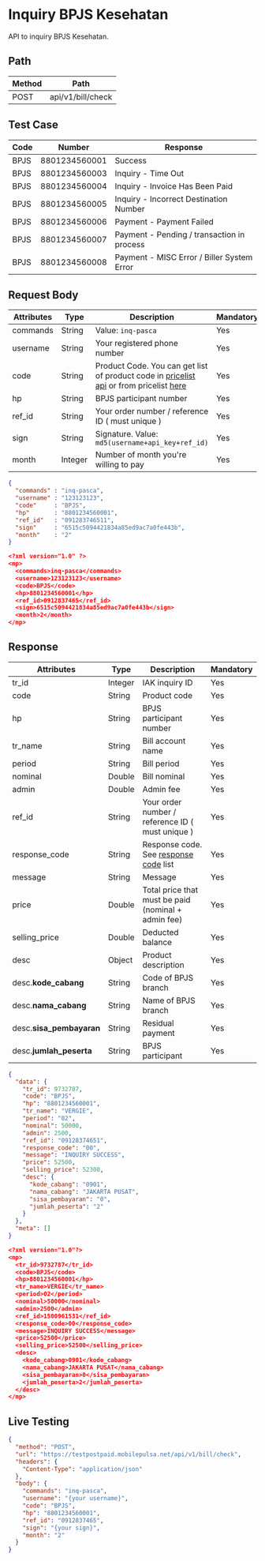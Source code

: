 # Inquiry BPJS Kesehatan

API to inquiry BPJS Kesehatan.

## Path

Method | Path 
---------|----------
 POST | api/v1/bill/check

## Test Case

Code | Number | Response 
---------|----------|---------
BPJS | 8801234560001 | Success
BPJS | 8801234560003 | Inquiry - Time Out
BPJS | 8801234560004 | Inquiry - Invoice Has Been Paid
BPJS | 8801234560005 | Inquiry - Incorrect Destination Number
BPJS | 8801234560006 | Payment - Payment Failed
BPJS | 8801234560007 | Payment - Pending / transaction in process
BPJS | 8801234560008 | Payment - MISC Error / Biller System Error

## Request Body

<!-- title: Request Attributes -->
Attributes | Type | Description | Mandatory
---------|----------|---------|----------
commands | String | Value: `inq-pasca` | Yes
username | String | Your registered phone number | Yes
code | String | Product Code. You can get list of product code in [pricelist api](../../price-list.md) or from pricelist [here](https://iak.id/webapp/pricelist) | Yes
hp | String | BPJS participant number | Yes
ref_id | String | Your order number / reference ID ( must unique ) | Yes
sign | String | Signature. Value: `md5(username+api_key+ref_id)` | Yes
month | Integer | Number of month you're willing to pay | Yes

<!--
type: tab
title: JSON
-->

```json
{
  "commands" : "inq-pasca",
  "username" : "123123123",
  "code"     : "BPJS",
  "hp"       : "8801234560001",
  "ref_id"   : "091283746511",
  "sign"     : "6515c5094421834a85ed9ac7a0fe443b",
  "month"    : "2"
}
```

<!--
type: tab
title: XML
-->

```json
<?xml version="1.0" ?>
<mp>
  <commands>inq-pasca</commands>
  <username>123123123</username>
  <code>BPJS</code>
  <hp>8801234560001</hp>
  <ref_id>0912837465</ref_id>
  <sign>6515c5094421834a85ed9ac7a0fe443b</sign>
  <month>2</month>
</mp>
```
<!-- type: tab-end -->

## Response

<!-- title: Response Attributes -->
Attributes | Type | Description | Mandatory
---------|----------|---------|----------
tr_id | Integer | IAK inquiry ID | Yes
code | String | Product code | Yes
hp | String | BPJS participant number | Yes
tr_name | String | Bill account name | Yes
period | String | Bill period | Yes
nominal | Double | Bill nominal | Yes
admin | Double | Admin fee | Yes
ref_id | String | Your order number / reference ID ( must unique ) | Yes
response_code | String | Response code. See [response code](../../../response-code.md) list | Yes
message | String | Message | Yes
price | Double | Total price that must be paid (nominal + admin fee) | Yes
selling_price | Double | Deducted balance | Yes
desc | Object | Product description | Yes
desc.**kode_cabang** | String | Code of BPJS branch | Yes
desc.**nama_cabang** | String | Name of BPJS branch | Yes
desc.**sisa_pembayaran** | String | Residual payment | Yes
desc.**jumlah_peserta** | String | BPJS participant | Yes

<!--
type: tab
title: JSON
-->

```json
{
  "data": {
    "tr_id": 9732787,
    "code": "BPJS",
    "hp": "8801234560001",
    "tr_name": "VERGIE",
    "period": "02",
    "nominal": 50000,
    "admin": 2500,
    "ref_id": "09128374651",
    "response_code": "00",
    "message": "INQUIRY SUCCESS",
    "price": 52500,
    "selling_price": 52300,
    "desc": {
      "kode_cabang": "0901",
      "nama_cabang": "JAKARTA PUSAT",
      "sisa_pembayaran": "0",
      "jumlah_peserta": "2"
    }
  },
  "meta": []
}
```

<!--
type: tab
title: XML
-->

```json
<?xml version="1.0"?>
<mp>
  <tr_id>9732787</tr_id>
  <code>BPJS</code>
  <hp>8801234560001</hp>
  <tr_name>VERGIE</tr_name>
  <period>02</period>
  <nominal>50000</nominal>
  <admin>2500</admin>
  <ref_id>1500961531</ref_id>
  <response_code>00</response_code>
  <message>INQUIRY SUCCESS</message>
  <price>52500</price>
  <selling_price>52500</selling_price>
  <desc>
    <kode_cabang>0901</kode_cabang>
    <nama_cabang>JAKARTA PUSAT</nama_cabang>
    <sisa_pembayaran>0</sisa_pembayaran>
    <jumlah_peserta>2</jumlah_peserta>
  </desc>
</mp>
```
<!-- type: tab-end -->

## Live Testing

```json http
{
  "method": "POST",
  "url": "https://testpostpaid.mobilepulsa.net/api/v1/bill/check",
  "headers": {
    "Content-Type": "application/json"
  },
  "body": {
    "commands": "inq-pasca",
    "username": "{your username}",
    "code": "BPJS",
    "hp": "8801234560001",
    "ref_id": "0912837465",
    "sign": "{your sign}",
    "month": "2"
  }
}
```

